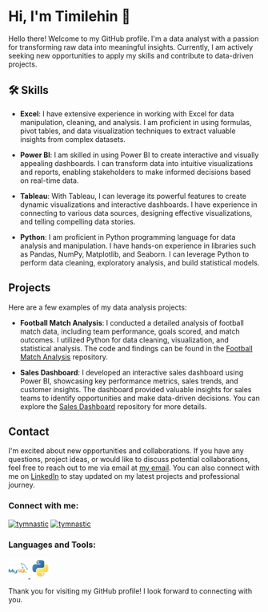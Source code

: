 
# Hi, I'm Timilehin 👋

Hello there! Welcome to my GitHub profile. I'm a data analyst with a passion for transforming raw data into meaningful insights. Currently, I am actively seeking new opportunities to apply my skills and contribute to data-driven projects.

## 🛠 Skills

- **Excel**: I have extensive experience in working with Excel for data manipulation, cleaning, and analysis. I am proficient in using formulas, pivot tables, and data visualization techniques to extract valuable insights from complex datasets.

- **Power BI**: I am skilled in using Power BI to create interactive and visually appealing dashboards. I can transform data into intuitive visualizations and reports, enabling stakeholders to make informed decisions based on real-time data.

- **Tableau**: With Tableau, I can leverage its powerful features to create dynamic visualizations and interactive dashboards. I have experience in connecting to various data sources, designing effective visualizations, and telling compelling data stories.

- **Python**: I am proficient in Python programming language for data analysis and manipulation. I have hands-on experience in libraries such as Pandas, NumPy, Matplotlib, and Seaborn. I can leverage Python to perform data cleaning, exploratory analysis, and build statistical models.

## Projects

Here are a few examples of my data analysis projects:

- **Football Match Analysis**: I conducted a detailed analysis of football match data, including team performance, goals scored, and match outcomes. I utilized Python for data cleaning, visualization, and statistical analysis. The code and findings can be found in the [Football Match Analysis](https://github.com/yourusername/football-match-analysis) repository.

- **Sales Dashboard**: I developed an interactive sales dashboard using Power BI, showcasing key performance metrics, sales trends, and customer insights. The dashboard provided valuable insights for sales teams to identify opportunities and make data-driven decisions. You can explore the [Sales Dashboard](https://github.com/yourusername/sales-dashboard) repository for more details.

## Contact

I'm excited about new opportunities and collaborations. If you have any questions, project ideas, or would like to discuss potential collaborations, feel free to reach out to me via email at [my email](timnastic@aol.com). You can also connect with me on [LinkedIn](https://www.linkedin.com/in/timilehin-onileimo-91a624194) to stay updated on my latest projects and professional journey.

<h3 align="left">Connect with me:</h3>
<p align="left">
<a href="https://linkedin.com/in/tymnastic" target="blank"><img align="center" src="https://raw.githubusercontent.com/rahuldkjain/github-profile-readme-generator/master/src/images/icons/Social/linked-in-alt.svg" alt="tymnastic" height="30" width="40" /></a>
<a href="https://instagram.com/tymnastic" target="blank"><img align="center" src="https://raw.githubusercontent.com/rahuldkjain/github-profile-readme-generator/master/src/images/icons/Social/instagram.svg" alt="tymnastic" height="30" width="40" /></a>
</p>

<h3 align="left">Languages and Tools:</h3>
<p align="left"> <a href="https://www.mysql.com/" target="_blank" rel="noreferrer"> <img src="https://raw.githubusercontent.com/devicons/devicon/master/icons/mysql/mysql-original-wordmark.svg" alt="mysql" width="40" height="40"/> </a> <a href="https://www.python.org" target="_blank" rel="noreferrer"> <img src="https://raw.githubusercontent.com/devicons/devicon/master/icons/python/python-original.svg" alt="python" width="40" height="40"/> </a> </p>



Thank you for visiting my GitHub profile! I look forward to connecting with you.



